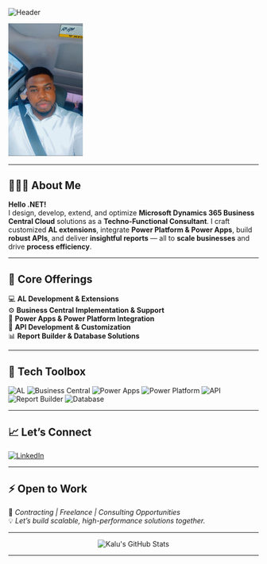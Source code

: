 ![Header](https://capsule-render.vercel.app/api?type=waving&color=0:0d1117,100:0d1117&height=200&section=header&text=Hi%20there!%20👋&fontColor=ffffff&fontSize=40&desc=I%27m%20Kalu%20Eke%20-%20Business%20Central%20Techno-Functional%20Consultant&descAlign=70&descAlignY=65)

<img src="https://github.com/Kalueke/Kalueke/blob/main/profile.jpg" width="150" style="border-radius: 50;" />

---

## 👨🏽‍💻 About Me

**Hello .NET!**  
I design, develop, extend, and optimize **Microsoft Dynamics 365 Business Central Cloud** solutions as a **Techno-Functional Consultant**. I craft customized **AL extensions**, integrate **Power Platform & Power Apps**, build **robust APIs**, and deliver **insightful reports** — all to **scale businesses** and drive **process efficiency**.

---

## 🚀 Core Offerings

💻 **AL Development & Extensions**  
⚙️ **Business Central Implementation & Support**  
🔗 **Power Apps & Power Platform Integration**  
🔌 **API Development & Customization**  
📊 **Report Builder & Database Solutions**

---

## 🧰 Tech Toolbox

![AL](https://img.shields.io/badge/AL-5C2D91?style=for-the-badge&logo=microsoft) 
![Business Central](https://img.shields.io/badge/Business%20Central-0078D4?style=for-the-badge&logo=microsoft) 
![Power Apps](https://img.shields.io/badge/Power%20Apps-742774?style=for-the-badge&logo=microsoft-powerapps) 
![Power Platform](https://img.shields.io/badge/Power%20Platform-8C3894?style=for-the-badge&logo=microsoft) 
![API](https://img.shields.io/badge/API-FF6F00?style=for-the-badge&logo=api) 
![Report Builder](https://img.shields.io/badge/Report%20Builder-FFB900?style=for-the-badge&logo=microsoft) 
![Database](https://img.shields.io/badge/Database-4479A1?style=for-the-badge&logo=mysql)

---

## 📈 Let’s Connect

[![LinkedIn](https://img.shields.io/badge/LinkedIn-%230077B5.svg?style=for-the-badge&logo=linkedin&logoColor=white)](https://www.linkedin.com/in/ekekaluuche/)

---

## ⚡️ Open to Work

🚀 *Contracting | Freelance | Consulting Opportunities*  
💡 *Let’s build scalable, high-performance solutions together.*

---

<p align="center">
  <img src="https://github-readme-stats.vercel.app/api?username=YOURUSERNAME&show_icons=true&theme=dark" alt="Kalu's GitHub Stats" />
</p>

---
